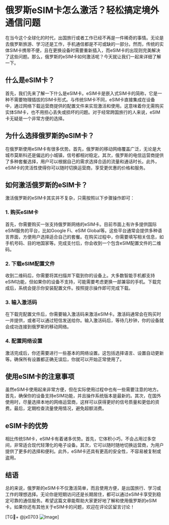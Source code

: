 # 俄罗斯eSIM卡怎么激活？轻松搞定境外通信问题

在当今这个全球化的时代，出国旅行或者工作已经不再是一件稀奇的事情。无论是去俄罗斯旅游、学习还是工作，手机通信都是不可或缺的一部分。然而，传统的实体SIM卡携带不便，且在更换设备时需要重新插入，而eSIM卡的出现则完美解决了这些问题。那么，俄罗斯的eSIM卡如何激活呢？今天就让我们一起来详细了解一下。

## 什么是eSIM卡？

首先，我们先来了解一下什么是eSIM卡。eSIM卡是嵌入式SIM卡的简称，它是一种不需要物理插拔的SIM卡形式。与传统SIM卡不同，eSIM卡直接集成在设备中，通过网络下载运营商提供的配置文件来实现激活和使用。这意味着你无需购买实体SIM卡，也不用担心丢失或损坏的问题。对于经常跨国旅行的人来说，eSIM卡无疑是一个非常方便的选择。

## 为什么选择俄罗斯的eSIM卡？

在俄罗斯使用eSIM卡有很多优势。首先，俄罗斯的移动网络覆盖广泛，无论是大城市莫斯科还是偏远的小城镇，信号都相对稳定。其次，俄罗斯的电信运营商提供了多种套餐选择，用户可以根据自己的需求选择合适的流量和通话时长。此外，eSIM卡的灵活性使得你可以随时切换运营商，享受更优惠的价格和服务。

## 如何激活俄罗斯的eSIM卡？

激活俄罗斯的eSIM卡其实并不复杂，只需按照以下步骤操作即可：

### 1. 购买eSIM卡

首先，你需要购买一张支持俄罗斯网络的eSIM卡。目前市面上有许多提供国际eSIM服务的平台，比如Google Fi、eSIM Global等。这些平台通常会提供多种语言界面，方便用户选择适合自己的套餐。在购买过程中，你需要填写相关信息，如手机号码、目的地国家等。完成支付后，你会收到一个包含eSIM配置文件的二维码。

### 2. 下载eSIM配置文件

收到二维码后，你需要将其扫描并下载到你的设备上。大多数智能手机都支持eSIM功能，但如果你的设备不支持，可能需要考虑更换一部兼容的手机。下载完成后，系统会提示你安装配置文件。按照提示操作即可完成下载。

### 3. 输入激活码

在下载完配置文件后，你需要输入激活码来激活eSIM卡。激活码通常会在购买时一并提供，或者可以通过短信发送给你。输入激活码后，等待几秒钟，你的设备就会成功连接到俄罗斯的移动网络。

### 4. 配置网络设置

激活完成后，你还需要进行一些基本的网络设置。这包括选择语言、设置自动更新等。确保所有设置都正确无误后，你就可以开始正常使用了。

## 使用eSIM卡的注意事项

虽然eSIM卡使用起来非常方便，但在实际使用过程中也有一些需要注意的地方。首先，确保你的设备支持eSIM功能，并且操作系统版本是最新的。其次，在国外使用时，尽量选择本地的网络运营商，这样可以获得更好的信号质量和更低的资费。最后，定期检查流量使用情况，避免超额消费。

## eSIM卡的优势

相比传统SIM卡，eSIM卡有着诸多优势。首先，它体积小巧，不会占用过多空间，非常适合现代轻薄化的电子设备。其次，它可以随时随地切换运营商，为用户提供了更多的选择和便利。此外，eSIM卡还具有更高的安全性，不容易被复制或盗用。

## 结语

总的来说，俄罗斯的eSIM卡不仅激活简单，而且使用方便，是出国旅行、学习或工作的理想选择。无论你是短期访问还是长期居住，都可以通过eSIM卡享受到稳定可靠的通信服务。希望这篇文章能帮助大家更好地了解和使用俄罗斯的eSIM卡。如果你还有其他关于eSIM卡的问题，欢迎在评论区留言讨论！

[TG💪+ @jx0703 ![Image](https://github.com/user-attachments/assets/dbca1d08-cadb-493c-b0ec-ad6f7a83f270)]